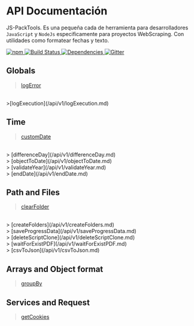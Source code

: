 # API Documentación
JS-PackTools. Es una pequeña cada de herramienta para desarrolladores `JavaScript` y `NodeJs` especificamente para proyectos WebScraping. Con utilidades como formatear fechas y texto.
<p>
    <a href="https://www.npmjs.com/package/js-packtools">
        <img alt="npm" src="https://img.shields.io/npm/v/js-packtools.svg">
    </a>
    <a href="https://travis-ci.org/jasp402/js-packtools">
        <img alt="Build Status" src="https://travis-ci.org/jasp402/js-packtools.svg?branch=master">
    </a>
    <a href="https://david-dm.org/jasp402/js-packtools">
        <img alt="Dependencies" src="https://david-dm.org/jasp402/js-packtools/status.svg">
    </a>    
    <a href="https://gitter.im/js-packtools/community?utm_source=badge&utm_medium=badge&utm_campaign=pr-badge">
        <img alt="Gitter" src="https://badges.gitter.im/js-packtools/community.svg">
    </a>
</p>

## Globals

>[logError](/api/v1/logError.md)
<br>
>[logExecution](/api/v1/logExecution.md)


## Time

> [customDate](/api/v1/customDate.md)
<br>
> [differenceDay](/api/v1/differenceDay.md)
<br>
> [objectToDate](/api/v1/objectToDate.md)
<br>
> [validateYear](/api/v1/validateYear.md)
<br>
> [endDate](/api/v1/endDate.md)


## Path and Files

> [clearFolder](/api/v1/clearFolder.md)
<br>
> [createFolders](/api/v1/createFolders.md)
<br>
> [saveProgressData](/api/v1/saveProgressData.md)
<br>
> [deleteScriptClone](/api/v1/deleteScriptClone.md)
<br>
> [waitForExistPDF](/api/v1/waitForExistPDF.md)
<br>
> [csvToJson](/api/v1/csvToJson.md)


## Arrays and Object format
> [groupBy](/api/v1/groupBy.md)

## Services and Request
> [getCookies](/api/v1/getCookies.md)